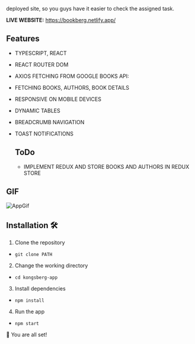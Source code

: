deployed site, so you guys have it easier to check the assigned task.


**LIVE WEBSITE:** https://bookberg.netlify.app/

## Features
- TYPESCRIPT, REACT
- REACT ROUTER DOM
- AXIOS FETCHING FROM GOOGLE BOOKS API:
- FETCHING BOOKS, AUTHORS, BOOK DETAILS 
- RESPONSIVE ON MOBILE DEVICES
- DYNAMIC TABLES
- BREADCRUMB NAVIGATION
- TOAST NOTIFICATIONS

  ## ToDo
  - IMPLEMENT REDUX AND STORE BOOKS AND AUTHORS IN REDUX STORE

## GIF
![AppGif](https://github.com/GitMalmoer/BookBerg-Book-Finding-Website/assets/113827015/3970618b-8c12-46c8-9eb7-c5144ffd8c0b)

## Installation 🛠️
1. Clone the repository

- `git clone PATH`

2. Change the working directory

- `cd kongsberg-app`

3. Install dependencies

- `npm install`

4. Run the app

- `npm start`

🌟 You are all set!
